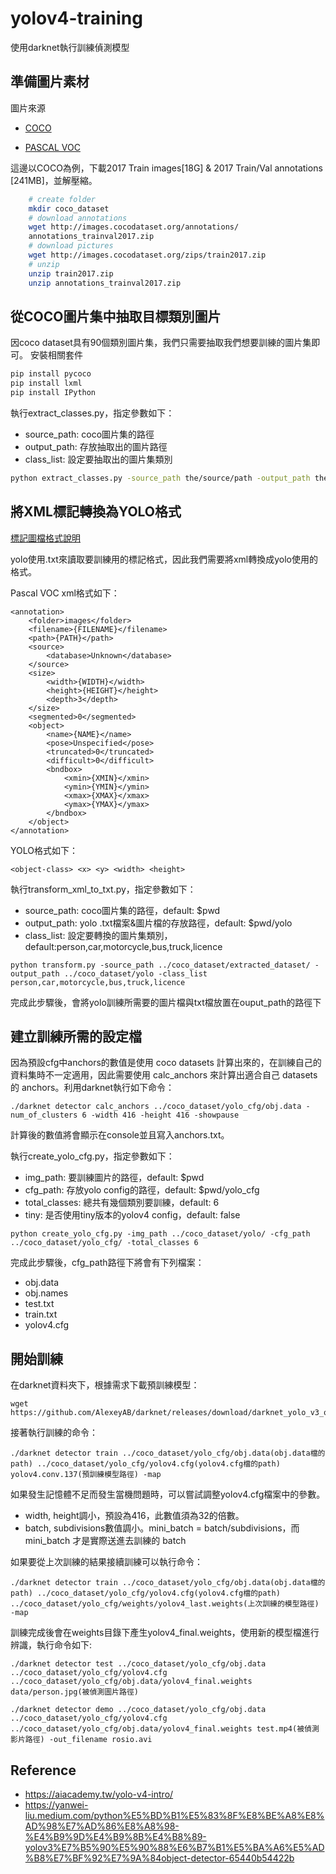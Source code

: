 # yolov4-training
使用darknet執行訓練偵測模型

## 準備圖片素材
圖片來源

* [COCO](https://cocodataset.org/#download)

* [PASCAL VOC](https://cv.gluon.ai/build/examples_datasets/pascal_voc.html)

這邊以COCO為例，下載2017 Train images[18G] & 2017 Train/Val annotations [241MB]，並解壓縮。
```bash
    # create folder
    mkdir coco_dataset
    # download annotations
    wget http://images.cocodataset.org/annotations/
    annotations_trainval2017.zip
    # download pictures
    wget http://images.cocodataset.org/zips/train2017.zip
    # unzip
    unzip train2017.zip
    unzip annotations_trainval2017.zip
```

## 從COCO圖片集中抽取目標類別圖片
因coco dataset具有90個類別圖片集，我們只需要抽取我們想要訓練的圖片集即可。
安裝相關套件
```bash
pip install pycoco
pip install lxml
pip install IPython
```

執行extract_classes.py，指定參數如下：

* source_path: coco圖片集的路徑
* output_path: 存放抽取出的圖片路徑
* class_list: 設定要抽取出的圖片集類別
```bash
python extract_classes.py -source_path the/source/path -output_path the/output/path -class_list person,car,motorcycle,bus,truck,licence
```

## 將XML標記轉換為YOLO格式
[標記圖檔格式說明](https://towardsdatascience.com/image-data-labelling-and-annotation-everything-you-need-to-know-86ede6c684b1)

yolo使用.txt來讀取要訓練用的標記格式，因此我們需要將xml轉換成yolo使用的格式。

Pascal VOC xml格式如下：
```
<annotation>
	<folder>images</folder>
	<filename>{FILENAME}</filename>
	<path>{PATH}</path>
	<source>
		<database>Unknown</database>
	</source>
	<size>
		<width>{WIDTH}</width>
		<height>{HEIGHT}</height>
		<depth>3</depth>
	</size>
	<segmented>0</segmented>
    <object>
		<name>{NAME}</name>
		<pose>Unspecified</pose>
		<truncated>0</truncated>
		<difficult>0</difficult>
		<bndbox>
			<xmin>{XMIN}</xmin>
			<ymin>{YMIN}</ymin>
			<xmax>{XMAX}</xmax>
			<ymax>{YMAX}</ymax>
		</bndbox>
	</object>
</annotation>
```
YOLO格式如下：
```
<object-class> <x> <y> <width> <height>
```
執行transform_xml_to_txt.py，指定參數如下：

* source_path: coco圖片集的路徑，default: $pwd
* output_path: yolo .txt檔案&圖片檔的存放路徑，default: $pwd/yolo
* class_list: 設定要轉換的圖片集類別，default:person,car,motorcycle,bus,truck,licence
```
python transform.py -source_path ../coco_dataset/extracted_dataset/ -output_path ../coco_dataset/yolo -class_list person,car,motorcycle,bus,truck,licence 
```
完成此步驟後，會將yolo訓練所需要的圖片檔與txt檔放置在ouput_path的路徑下

## 建立訓練所需的設定檔

因為預設cfg中anchors的數值是使用 coco datasets 計算出來的，在訓練自己的資料集時不一定適用，因此需要使用 calc_anchors 來計算出適合自己 datasets 的 anchors。利用darknet執行如下命令：
```
./darknet detector calc_anchors ../coco_dataset/yolo_cfg/obj.data -num_of_clusters 6 -width 416 -height 416 -showpause
```
計算後的數值將會顯示在console並且寫入anchors.txt。

執行create_yolo_cfg.py，指定參數如下：

* img_path: 要訓練圖片的路徑，default: $pwd
* cfg_path: 存放yolo config的路徑，default: $pwd/yolo_cfg
* total_classes: 總共有幾個類別要訓練，default: 6
* tiny: 是否使用tiny版本的yolov4 config，default: false

```
python create_yolo_cfg.py -img_path ../coco_dataset/yolo/ -cfg_path ../coco_dataset/yolo_cfg/ -total_classes 6
```
完成此步驟後，cfg_path路徑下將會有下列檔案：
* obj.data
* obj.names
* test.txt
* train.txt
* yolov4.cfg

## 開始訓練
在darknet資料夾下，根據需求下載預訓練模型：

	wget https://github.com/AlexeyAB/darknet/releases/download/darknet_yolo_v3_optimal/yolov4.conv.137

接著執行訓練的命令：
```
./darknet detector train ../coco_dataset/yolo_cfg/obj.data(obj.data檔的path) ../coco_dataset/yolo_cfg/yolov4.cfg(yolov4.cfg檔的path) yolov4.conv.137(預訓練模型路徑) -map
```
如果發生記憶體不足而發生當機問題時，可以嘗試調整yolov4.cfg檔案中的參數。
* width, height調小，預設為416，此數值須為32的倍數。
* batch, subdivisions數值調小。mini_batch = batch/subdivisions，而 mini_batch 才是實際送進去訓練的 batch

如果要從上次訓練的結果接續訓練可以執行命令：
```
./darknet detector train ../coco_dataset/yolo_cfg/obj.data(obj.data檔的path) ../coco_dataset/yolo_cfg/yolov4.cfg(yolov4.cfg檔的path) ../coco_dataset/yolo_cfg/weights/yolov4_last.weights(上次訓練的模型路徑) -map
```
訓練完成後會在weights目錄下產生yolov4_final.weights，使用新的模型檔進行辨識，執行命令如下:

```
./darknet detector test ../coco_dataset/yolo_cfg/obj.data ../coco_dataset/yolo_cfg/yolov4.cfg ../coco_dataset/yolo_cfg/obj.data/yolov4_final.weights data/person.jpg(被偵測圖片路徑)

./darknet detector demo ../coco_dataset/yolo_cfg/obj.data ../coco_dataset/yolo_cfg/yolov4.cfg ../coco_dataset/yolo_cfg/obj.data/yolov4_final.weights test.mp4(被偵測影片路徑) -out_filename rosio.avi
```
## Reference
* https://aiacademy.tw/yolo-v4-intro/
* https://yanwei-liu.medium.com/python%E5%BD%B1%E5%83%8F%E8%BE%A8%E8%AD%98%E7%AD%86%E8%A8%98-%E4%B9%9D%E4%B9%8B%E4%B8%89-yolov3%E7%B5%90%E5%90%88%E6%B7%B1%E5%BA%A6%E5%AD%B8%E7%BF%92%E7%9A%84object-detector-65440b54422b
